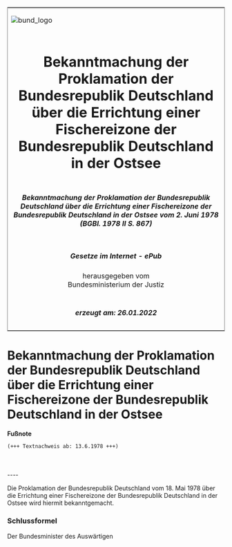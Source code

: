 <span id="DECKBLATT.html"></span>

<table border="0" frame="border" width="100%">

<tr valign="top">

<td align="left">

![bund\_logo](BfJ_2021_Web_de_de.gif)

</td>

<td align="right">

 

</td>

</tr>

<tr align="center" valign="middle">

<td colspan="2">

# Bekanntmachung der Proklamation der Bundesrepublik Deutschland über die Errichtung einer Fischereizone der Bundesrepublik Deutschland in der Ostsee

</td>

</tr>

<tr align="center" valign="middle">

<td colspan="2">

##### Bekanntmachung der Proklamation der Bundesrepublik Deutschland über die Errichtung einer Fischereizone der Bundesrepublik Deutschland in der Ostsee vom 2. Juni 1978 (BGBl. 1978 II S. 867)

</td>

</tr>

<tr align="center" valign="middle">

<td colspan="2">

  
  

##### Gesetze im Internet - ePub  
  
herausgegeben vom  
Bundesministerium der Justiz

</td>

</tr>

<tr align="center" valign="bottom">

<td colspan="2">

  
  

##### erzeugt am: 26.01.2022

</td>

</tr>

</table>

<span id="BJNR208670978.html"></span>

# Bekanntmachung der Proklamation der Bundesrepublik Deutschland über die Errichtung einer Fischereizone der Bundesrepublik Deutschland in der Ostsee

<div>

  
**Fußnote**

<div class="jnhtml">

<div>

<div class="jurAbsatz">

  

``` 
(+++ Textnachweis ab: 13.6.1978 +++)

 
```

</div>

</div>

</div>

</div>

<span id="BJNR208670978BJNE000100304.html"></span>

###   
\----

<div>

<div class="jnhtml">

<div>

<div class="jurAbsatz">

Die Proklamation der Bundesrepublik Deutschland vom 18. Mai 1978 über
die Errichtung einer Fischereizone der Bundesrepublik Deutschland in der
Ostsee wird hiermit bekanntgemacht.

</div>

</div>

</div>

</div>

<span id="BJNR208670978BJNE000200304.html"></span>

### Schlussformel  

<div>

<div class="jnhtml">

<div>

<div class="jurAbsatz">

<span class="SP">Der Bundesminister des Auswärtigen</span>

</div>

</div>

</div>

</div>
